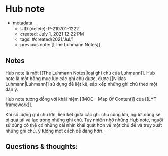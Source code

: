 # Hub note

- metadata
	- UID (delete): P-210701-1222
	- created: July 1, 2021 12:22 PM
	- tags: #created/2021/Jul/1 
	- previous note: [[The Luhmann Notes]]

## Notes
Hub note là một [[The Luhmann Notes|loại ghi chú của Luhmann]]. Hub note là  một bảng mục lục các ghi chú được, được  [[Niklas Luhmann|Luhmann]] sử dụng để liệt kê, sắp xếp những ghi chú theo một dàn ý. 

Hub note tương đồng với khái niệm [[MOC - Map Of Content]] của [[LYT framework]]. 

Khi số lượng ghi chú lớn, liên kết giữa các ghi chú cũng lớn, người dùng sẽ bị quá tải và lạc trong những ghi chú. Tuy nhiên nhờ những Hub note, người sử dùng có thể có những cái nhìn khái quát hơn về một chủ đề và truy xuất những ghi chú, ý tưởng một cách dễ dàng hơn.

## Questions & thoughts:

